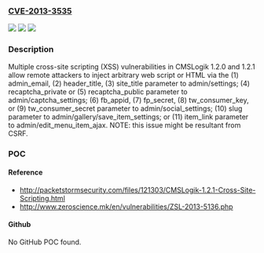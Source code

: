 ### [CVE-2013-3535](https://cve.mitre.org/cgi-bin/cvename.cgi?name=CVE-2013-3535)
![](https://img.shields.io/static/v1?label=Product&message=n%2Fa&color=blue)
![](https://img.shields.io/static/v1?label=Version&message=n%2Fa&color=blue)
![](https://img.shields.io/static/v1?label=Vulnerability&message=n%2Fa&color=brighgreen)

### Description

Multiple cross-site scripting (XSS) vulnerabilities in CMSLogik 1.2.0 and 1.2.1 allow remote attackers to inject arbitrary web script or HTML via the (1) admin_email, (2) header_title, (3) site_title parameter to admin/settings; (4) recaptcha_private or (5) recaptcha_public parameter to admin/captcha_settings; (6) fb_appid, (7) fp_secret, (8) tw_consumer_key, or (9) tw_consumer_secret parameter to admin/social_settings; (10) slug parameter to admin/gallery/save_item_settings; or (11) item_link parameter to admin/edit_menu_item_ajax.  NOTE: this issue might be resultant from CSRF.

### POC

#### Reference
- http://packetstormsecurity.com/files/121303/CMSLogik-1.2.1-Cross-Site-Scripting.html
- http://www.zeroscience.mk/en/vulnerabilities/ZSL-2013-5136.php

#### Github
No GitHub POC found.

